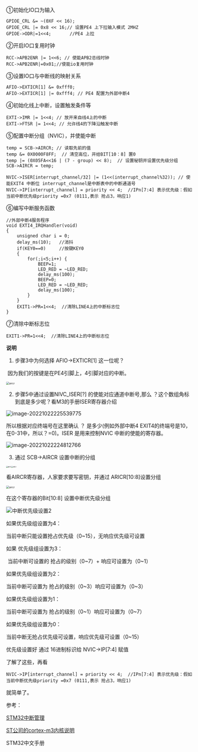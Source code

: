 ①初始化IO口为输入

	GPIOE_CRL &= ~(0XF << 16);
	GPIOE_CRL |= 0x8 << 16;// 设置PE4 上下拉输入模式 2MHZ
	GPIOE->ODR|=1<<4;	   	//PE4 上拉 
②开启IO口复用时钟

  	RCC->APB2ENR |= 1<<6; // 使能APB2总线时钟
  	RCC->APB2ENR|=0x01;//使能io复用时钟	

③设置IO口与中断线的映射关系

  	AFIO->EXTICR[1] &= 0xfff0; 
  	AFIO->EXTICR[1] |= 0xfff4; // PE4 配置为外部中断4

④初始化线上中断，设置触发条件等

  	EXTI->IMR |= 1<<4; // 放开来自线4上的中断
  	EXTI->FTSR |= 1<<4; // 允许线4的下降沿触发中断

⑤配置中断分组（NVIC），并使能中断

  	temp = SCB->AIRCR; // 读取先前的值
  	temp &= 0X0000F8FF;  // 清空高位，并给BIT[10：8] 置0
  	temp |= (0X05FA<<16 | (7 - group) << 8);  // 设置秘钥并设置优先级分组
  	SCB->AIRCR = temp;
  	
  	NVIC->ISER[interrupt_channel/32] |= (1<<(interrupt_channel%32)); // 使能EXIT4 中断位 interrupt_channel是中断表中的中断通道号
  	NVIC->IP[interrupt_channel] = priority << 4;  //IPn[7:4] 表示优先级：假如当前中断优先级priority =0x7 (0111,表示 抢占3，响应1)

⑥编写中断服务函数

	//外部中断4服务程序
	void EXTI4_IRQHandler(void)
	{
		unsigned char i = 0;
		delay_ms(10);	//消抖
		if(KEY0==0)	 	//按键KEY0
		{
			for(;i<5;i++) {
				BEEP=1;
				LED_RED = ~LED_RED;
				delay_ms(100);
				BEEP=0;
				LED_RED = ~LED_RED;
				delay_ms(100);
			}
		}		 
		EXIT1->PR=1<<4;  //清除LINE4上的中断标志位  
	}	

⑦清除中断标志位

	EXIT1->PR=1<<4;  //清除LINE4上的中断标志位

**说明**

1. 步骤3中为何选择 AFIO->EXTICR[1] 这一位呢？

​       因为我们的按键是在PE4引脚上，4引脚对应的中断。

<img src="AFIO_EXITCR2.PNG" alt="aircr" style="zoom:50%;" />



2. 步骤5中通过设置NIVC_ISER[?] 的使能对应通道中断号,那么 ？这个数组角标到底是多少呢？看M3的手册ISER寄存器介绍

![image-20221022225539775](ISER.png)

所以根据对应终端号在这里确认 ？ 是多少(例如外部中断4 EXIT4的终端号是10，在0-31中，所以？=0)。ISER 是用来控制NVIC 中断的使能的寄存器。

![image-20221022224812766](NVIC_ISER.png)

3. 通过 SCB->AIRCR 设置中断的分组

<img src="中断优先级设置3.png" alt="aircr" style="zoom:30%;" /><img src="中断优先级设置4.png" alt="aircr" style="zoom:30%;" />

看AIRCR寄存器，人家要求要写密钥，并通过 ARICR[10:8]设置分组

<img src="aircr.png" alt="aircr" style="zoom:50%;" />

在这个寄存器的Bit[10:8] 设置中断优先级分组

![中断优先级设置2](中断优先级设置2.PNG)

如果优先级组设置为4：

  当前中断只能设置抢占优先级（0~15），无响应优先级可设置

如果 优先级组设置为3：

​	当前中断可设置的 抢占的级别（0~7）+ 响应可设置为（0~1） 

如果优先级组设置为2：

   当前中断可设置为 抢占的级别（0~3）响应可设置为（0~3）

如果优先级组设置为1：

  当前中断可设置为 抢占的级别（0~1）响应可设置为（0~7）

如果优先级组设置为0：

   当前中断无抢占优先级可设置，响应优先级可设置（0~15）

优先级设置好 通过  16进制标识给 NVIC->IP[7:4] 赋值



了解了这些，再看

	NVIC->IP[interrupt_channel] = priority << 4;  //IPn[7:4] 表示优先级：假如当前中断优先级priority =0x7 (0111,表示 抢占3，响应1)

就简单了。



参考：

[STM32中断管理](https://www.bilibili.com/medialist/play/ml716340014/BV1nS4y1q7su?spm_id_from=333.999.0.0&oid=726981778&otype=2)

[ST公司的cortex-m3内核说明](https://www.st.com/resource/en/programming_manual/cd00228163-stm32f10xxx-20xxx-21xxx-l1xxxx-cortex-m3-programming-manual-stmicroelectronics.pdf)

STM32中文手册
